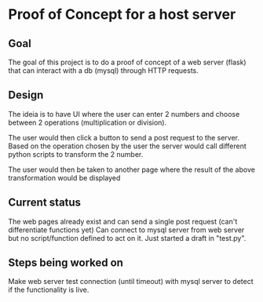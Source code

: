 # Proof of Concept for a host server

## Goal
The goal of this project is to do a proof of concept of a web server (flask) that can interact with a db (mysql) through HTTP requests.

## Design
The ideia is to have UI where the user can enter 2 numbers and choose between 2 operations (multiplication or division).

The user would then click a button to send a post request to the server.
Based on the operation chosen by the user the server would call different python scripts to transform the 2 number.

The user would then be taken to another page where the result of the above transformation would be displayed

## Current status
The web pages already exist and can send a single post request (can't differentiate functions yet)
Can connect to mysql server from web server but no script/function defined to act on it. Just started a draft in "test.py".

## Steps being worked on
Make web server test connection (until timeout) with mysql server to detect if the functionality is live.